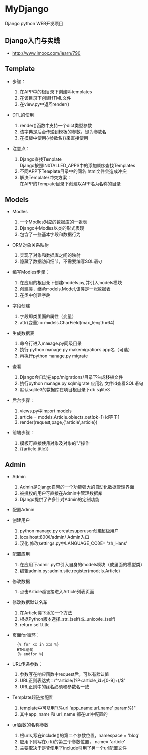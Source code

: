 # MyDjango
Django python WEB开发项目

## Django入门与实践
* http://www.imooc.com/learn/790

## Template
* 步骤：
  1. 在APP中的根目录下创建叫templates
  2. 在该目录下创建HTML文件
  3. 在view.py中返回render()

* DTL的使用
  1. render()函数中支持一个dict类型参数
  2. 该字典是后台传递到模板的参数，键为参数名
  3. 在模板中使用{{参数名}}来直接使用

* 注意点：
  1. Django查找Template <br>
     Django按照INSTALLED_APPS中的添加顺序查找Templates
  2. 不同APP下Template目录中的同名.html文件会造成冲突
  3. 解决Templates冲突方案：<br>
     在APP的Template目录下创建以APP名为名称的目录

## Models
* Modles
  1. 一个Modles对应的数据库的一张表
  2. Django中Modles以类的形式表现
  3. 包含了一些基本字段和数据行为

* ORM对象关系映射
  1. 实现了对象和数据库之间的映射
  2. 隐藏了数据访问细节，不需要编写SQL语句

* 编写Modles步骤：
  1. 在应用的根目录下创建models.py,并引入models模块
  2. 创建类，继承models.Model,该类是一张数据表
  3. 在类中创建字段

* 字段创建
  1. 字段即类里面的属性（变量）
  2. attr(变量) = models.CharField(max_length=64)

* 生成数据表
  1. 命令行进入manage.py同级目录
  2. 执行 python manage.py makemigrations app名（可选）
  3. 再执行python manage.py migrate

* 查看
  1. Django会自动在app/migrations/目录下生成移植文件
  2. 执行python manage.py sqlmigrate 应用名 文件id查看SQL语句
  3. 默认sqlite3的数据库在项目根目录下db.sqlite3

* 后台步骤：
  1. views.py中import models
  2. article = models.Article.objects.get(pk=1) id等于1
  3. render(request,page,{'article',article})

* 前端步骤：
  1. 模板可直接使用对象及对象的"."操作
  2. {{article.title}}

## Admin
* Admin
  1. Admin是Django自带的一个功能强大的自动化数据管理界面
  2. 被授权的用户可直接在Admin中管理数据库
  3. Django提供了许多针对Admin的定制功能

* 配置Admin

* 创建用户
  1. python manage.py createsuperuser创建超级用户
  2. localhost:8000/admin/ Admin入口
  3. 汉化 修改settings.py中LANGUAGE_CODE= 'zh_Hans'

* 配置应用
  1. 在应用下admin.py中引入自身的models模块（或里面的模型类）
  2. 编辑admin.py: admin.site.register(models.Article)

* 修改数据
  1. 点击Article超链接进入Article列表页面

* 修改数据默认名车
  1. 在Article类下添加一个方法
  2. 根据Python版本选择_str_(self)或_unicode_(self)
  3. return self.title

* 页面for循环： <br>

        {% for xx in xxs %}
        HTML语句
        {% endfor %}


* URL传递参数：
  1. 参数写在响应函数中request后，可以有默认值
  2. URL正则表达式：r'^article/(?P<article_id>[0-9]+)/$'
  3. URL正则中的组名必须和参数名一致

* Template超链接配置
  1. template中可以用"{%url 'app_name:url_name' param%}"
  2. 其中app_name 和 url_name 都在url中配置的

* url函数的名称参数
  1. 根urls,写在include()的第二个参数位置，namespace = 'blog'
  2. 应用下则写在url()的第三个参数位置， name= 'article'
  3. 主要取决于是否使用了include引用了另一个url配置文件






